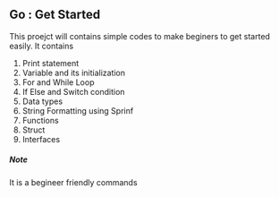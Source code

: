 ## Go : Get Started
This proejct will contains simple codes to make beginers to get started easily.
It contains
<ol>
<li>Print statement</li>
<li>Variable and its initialization</li>
<li>For and While Loop</li>
<li>If Else and Switch condition</li>
<li>Data types</li>
<li>String Formatting using Sprinf</li>
<li>Functions</li>
<li>Struct</li>
<li>Interfaces</li>
</ol>

##### Note  
It is a begineer friendly commands